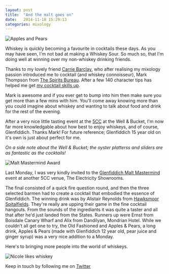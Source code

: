 ```yaml
---
layout: post
title:  "And the malt goes on"
date:   2014-11-18 15:29:13
categories: mixology
---
```


![Apples and Pears](https://raw.githubusercontent.com/raphaelleheaf/nevercinderella/gh-pages/_assets/apples_pears.jpg)

Whiskey is quickly becoming a favourite in cocktails these days. As you may have seen, I'm not bad at making a Whiskey Sour. So much so, that I'm doing well at winning over my non-whiskey drinking friends.

Thanks to my lovely friend [Carrie Barclay](https://twitter.com/digibungalow), who after realising my mixology passion introduced me to cocktail (and whiskey connoisseur), Mark Thompson from [The Spirits Bureau](https://twitter.com/spiritsbureau). After a few 140 character tips has helped me get [my cocktail skills up](http://nevercinderella.com/mixology/2014/08/22/becoming-the-cocktail-mistress/).

Mark is awesome and if you ever get to bump into him then make sure you get more than a few mins with him. You'll come away knowing more than you could imagine about whiskey and wanting to talk about food and drink for the rest of the evening. 

After a very nice little tasting event at the [5CC](http://www.5cc-london.com/) at the Well & Bucket, I'm now far more knowledgable about how best to enjoy whiskeys, and of course, Glenfiddich. Thanks Mark! For future reference; Glenfiddich 15 year old on it's own is just about perfect for me.

*On a side note about the Well & Bucket; the oyster platterss and sliders are as fantastic as the cocktails!*

![Malt Mastermind Award](https://raw.githubusercontent.com/raphaelleheaf/nevercinderella/gh-pages/_assets/malt_award.jpg)

Last Monday, I was very kindly invited to the [Glenfiddich Malt Mastermind](https://www.glenfiddich.com/uk/explore/malt-mastermind/) event at another 5CC venue, The Electricity Showrooms.  

The final consisted of a quick fire question round, and then the three selected barmen had to create a cocktail that embodied the essence of Glenfiddich. The winning drink was by Alistair Reynolds from [Hawksmoor Spitalfields](http://thehawksmoor.com/drink/wine). They're really are upping their game in the fine cocktail hangouts. From the sounds of the ingrediants it was quite a taster and all that after he'd just landed from the States. Runners up were Ernst from Boisdale Canary Wharf and Alix from Dandilyan, Mondrian Hotel. While we couldn't all get one to try, the Old Fashioned and Apples & Pears, a long drink, Apples & Pears (made with Glenfiddich 12 year old, pear juice and ginger syrup) was a very nice addition to a Monday.

Here's to bringing more people into the world of whiskeys.  

![Nicole likes whiskey](https://raw.githubusercontent.com/raphaelleheaf/nevercinderella/gh-pages/_assets/nicole_and_whiskey.jpg)


Keep in touch by following me on [Twitter](https://twitter.com/cinderellanever) 


